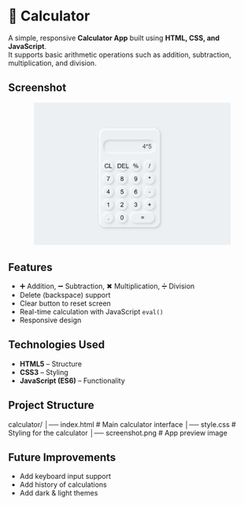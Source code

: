# 🧮 Calculator
A simple, responsive **Calculator App** built using **HTML, CSS, and JavaScript**.  
It supports basic arithmetic operations such as addition, subtraction, multiplication, and division.



##  Screenshot
<p align="center">
  <img src="screenshot.png" alt="Calculator Screenshot" width="400"/>
</p>


##  Features
- ➕ Addition, ➖ Subtraction, ✖ Multiplication, ➗ Division  
- Delete (backspace) support  
-  Clear button to reset screen  
-  Real-time calculation with JavaScript `eval()`  
-  Responsive design  



##  Technologies Used
- **HTML5** – Structure  
- **CSS3** – Styling  
- **JavaScript (ES6)** – Functionality  


##  Project Structure
calculator/
│── index.html # Main calculator interface
│── style.css # Styling for the calculator
│── screenshot.png # App preview image

##  Future Improvements
<ul>
<li>Add keyboard input support</li> 
<li>Add history of calculations </li>
<li>Add dark & light themes </li>
</ul>